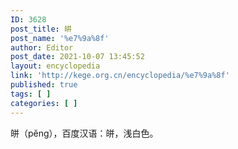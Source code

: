 ```yaml
---
ID: 3628
post_title: 皏
post_name: '%e7%9a%8f'
author: Editor
post_date: 2021-10-07 13:45:52
layout: encyclopedia
link: 'http://kege.org.cn/encyclopedia/%e7%9a%8f'
published: true
tags: [ ]
categories: [ ]
---
```

皏（pěng），百度汉语：皏，浅白色。